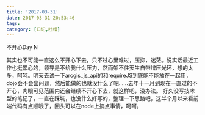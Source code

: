 ```yaml
---
title: '2017-03-31'
date: 2017-03-31 20:53:46
tags:
category: [日记,吐槽]
---
```

不开心Day N
<!--more-->
其实也不可能一直这么不开心下去，只不过心里难过，压抑，迷茫。说实话最近工作也挺累心的，领导是不给我什么压力，然而架不住天生自带增压光环，想的太多，呵呵。明天去试一下arcgis_js_api的和requireJS到底能不能放在一起用，dojo会不会出问题，然后能做的也就没什么了吧……去年十一月到现在一直过的不开心，肉眼可见范围内还会继续不开心下去，就这样吧，没办法。
好久没写技术型的笔记了，一直在踩坑，也没什么好写的，整理一下思路吧，这半个月以来看前端代码有点顺眼了，回头可以在node上搞点事情，呵呵。
